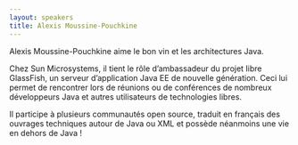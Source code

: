 ```yaml
---
layout: speakers
title: Alexis Moussine-Pouchkine 
---
```

Alexis Moussine-Pouchkine aime le bon vin et les architectures Java.

Chez Sun Microsystems, il tient le rôle d’ambassadeur du projet Iibre GlassFish, un serveur d’application Java EE de nouvelle génération. Ceci lui permet de rencontrer lors de réunions ou de conférences de nombreux développeurs Java et autres utilisateurs de technologies libres.

Il participe à plusieurs communautés open source, traduit en français des ouvrages techniques autour de Java ou XML et possède néanmoins une vie en dehors de Java !
